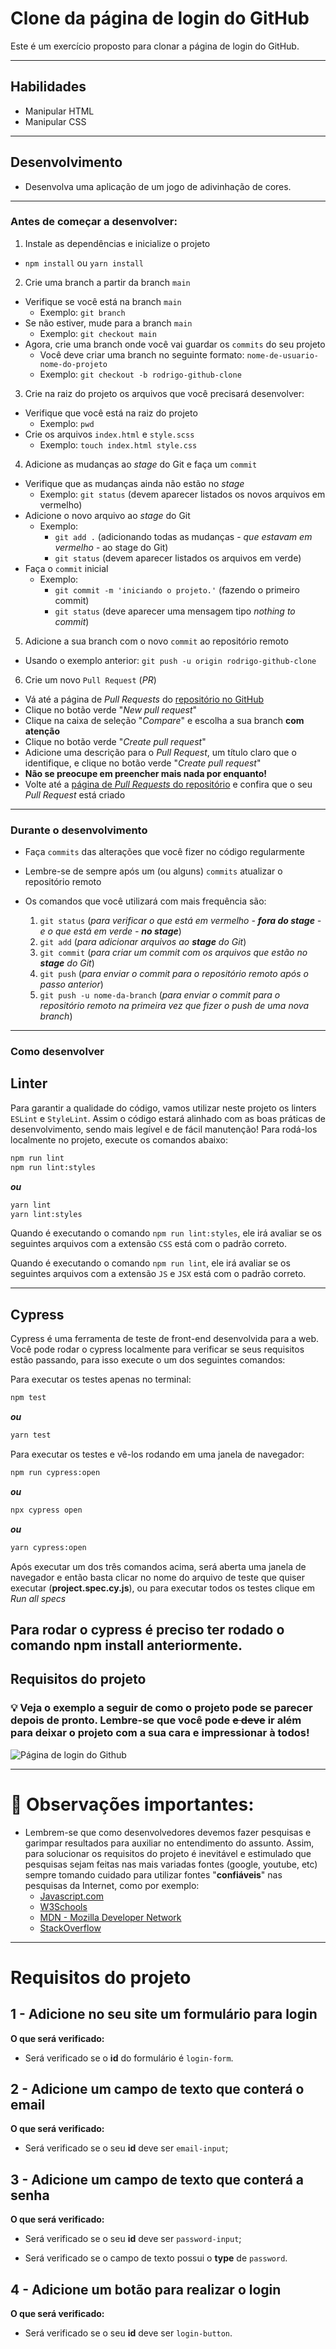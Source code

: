 # Clone da página de login do GitHub

Este é um exercício proposto para clonar a página de login do GitHub.

---
## Habilidades

* Manipular HTML
* Manipular CSS

---
## Desenvolvimento

* Desenvolva uma aplicação de um jogo de adivinhação de cores.

---
### Antes de começar a desenvolver:
1. Instale as dependências e inicialize o projeto
  * `npm install` ou `yarn install`
2. Crie uma branch a partir da branch `main`
  * Verifique se você está na branch `main`
    * Exemplo: `git branch`
  * Se não estiver, mude para a branch `main`
    * Exemplo: `git checkout main`
  * Agora, crie uma branch onde você vai guardar os `commits` do seu projeto
    * Você deve criar uma branch no seguinte formato: `nome-de-usuario-nome-do-projeto`
    * Exemplo: `git checkout -b rodrigo-github-clone`
3. Crie na raiz do projeto os arquivos que você precisará desenvolver:
  * Verifique que você está na raiz do projeto
    * Exemplo: `pwd`
  * Crie os arquivos `index.html` e `style.scss`
    * Exemplo: `touch index.html style.css`
4. Adicione as mudanças ao _stage_ do Git e faça um `commit`
  * Verifique que as mudanças ainda não estão no _stage_
    * Exemplo: `git status` (devem aparecer listados os novos arquivos em vermelho)
  * Adicione o novo arquivo ao _stage_ do Git
    * Exemplo:
      * `git add .` (adicionando todas as mudanças - _que estavam em vermelho_ - ao stage do Git)
      * `git status` (devem aparecer listados os arquivos em verde)
  * Faça o `commit` inicial
    * Exemplo:
      * `git commit -m 'iniciando o projeto.'` (fazendo o primeiro commit)
      * `git status` (deve aparecer uma mensagem tipo _nothing to commit_)
5. Adicione a sua branch com o novo `commit` ao repositório remoto
  * Usando o exemplo anterior: `git push -u origin rodrigo-github-clone`
6. Crie um novo `Pull Request` (_PR_)
  * Vá até a página de _Pull Requests_ do [repositório no GitHub](https://github.com/raugusto96/projects/pulls)
  * Clique no botão verde "_New pull request_"
  * Clique na caixa de seleção "_Compare_" e escolha a sua branch **com atenção**
  * Clique no botão verde "_Create pull request_"
  * Adicione uma descrição para o _Pull Request_, um título claro que o identifique, e clique no botão verde "_Create pull request_"
  * **Não se preocupe em preencher mais nada por enquanto!**
  * Volte até a [página de _Pull Requests_ do repositório](https://github.com/raugusto96/projects/pulls) e confira que o seu _Pull Request_ está criado

---
### Durante o desenvolvimento

* Faça `commits` das alterações que você fizer no código regularmente

* Lembre-se de sempre após um (ou alguns) `commits` atualizar o repositório remoto

* Os comandos que você utilizará com mais frequência são:

  1. `git status` (_para verificar o que está em vermelho - **fora do stage** - e o que está em verde - **no stage**_)
  2. `git add` (_para adicionar arquivos ao **stage** do Git_)
  3. `git commit` (_para criar um commit com os arquivos que estão no **stage** do Git_)
  4. `git push` (_para enviar o commit para o repositório remoto após o passo anterior_)
  5. `git push -u nome-da-branch` (_para enviar o commit para o repositório remoto na primeira vez que fizer o push de uma nova branch_)

---
### Como desenvolver

## Linter

Para garantir a qualidade do código, vamos utilizar neste projeto os linters `ESLint` e `StyleLint`.
Assim o código estará alinhado com as boas práticas de desenvolvimento, sendo mais legível
e de fácil manutenção! Para rodá-los localmente no projeto, execute os comandos abaixo:

```bash
npm run lint
npm run lint:styles
```
***ou***

```bash
yarn lint
yarn lint:styles
```

Quando é executando o comando `npm run lint:styles`, ele irá avaliar se os seguintes arquivos com a extensão `CSS` está com o padrão correto.

Quando é executando o comando `npm run lint`, ele irá avaliar se os seguintes arquivos com a extensão `JS` e `JSX` está com o padrão correto.

---
## Cypress

Cypress é uma ferramenta de teste de front-end desenvolvida para a web.
Você pode rodar o cypress localmente para verificar se seus requisitos estão passando, para isso execute o um dos seguintes comandos:

Para executar os testes apenas no terminal:

```bash
npm test
```

***ou***

```bash
yarn test
```

Para executar os testes e vê-los rodando em uma janela de navegador:

```bash
npm run cypress:open
```

***ou***

```bash
npx cypress open
```

***ou***

```bash
yarn cypress:open
```

Após executar um dos três comandos acima, será aberta uma janela de navegador e então basta clicar no nome do arquivo de teste que quiser executar (**project.spec.cy.js**), ou para executar todos os testes clique em _Run all specs_


**Para rodar o cypress é preciso ter rodado o comando npm install anteriormente.**
---
## Requisitos do projeto

### 💡 Veja o exemplo a seguir de como o projeto pode se parecer depois de pronto. Lembre-se que você pode ~~e deve~~ ir além para deixar o projeto com a sua cara e impressionar à todos!

![Página de login do Github](./src/assets/images/Example.jpeg "Página de login do Github")

---

# 👀 Observações importantes:

* Lembrem-se que como desenvolvedores devemos fazer pesquisas e garimpar resultados para auxiliar no entendimento do assunto. Assim, para solucionar os requisitos do projeto é inevitável e estimulado que pesquisas sejam feitas nas mais variadas fontes (google, youtube, etc) sempre tomando cuidado para utilizar fontes "**confiáveis**" nas pesquisas da Internet, como por exemplo:
  * [Javascript.com](javascript.com)
  * [W3Schools](https://www.w3schools.com/js/default.asp)
  * [MDN - Mozilla Developer Network](https://developer.mozilla.org/pt-BR/docs/Web/JavaScript)
  * [StackOverflow](https://pt.stackoverflow.com/questions/tagged/javascript)

---

# Requisitos do projeto

## 1 - Adicione no seu site um formulário para login

**O que será verificado:**

- Será verificado se o **id** do formulário é `login-form`.

## 2 - Adicione um campo de texto que conterá o email

**O que será verificado:**

- Será verificado se o seu **id** deve ser `email-input`;

## 3 - Adicione um campo de texto que conterá a senha

**O que será verificado:**

- Será verificado se o seu **id** deve ser `password-input`;

- Será verificado se o campo de texto possui o **type** de `password`.

## 4 - Adicione um botão para realizar o login

**O que será verificado:**

- Será verificado se o seu **id** deve ser `login-button`.
